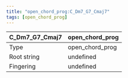 ```yaml
---
title: "open_chord_prog:C_Dm7_G7_Cmaj7"
tags: [open_chord_prog]
---
```


|C_Dm7_G7_Cmaj7|open_chord_prog|
|---|---|
|Type|open_chord_prog|
|Root string|undefined|
|Fingering|undefined|

